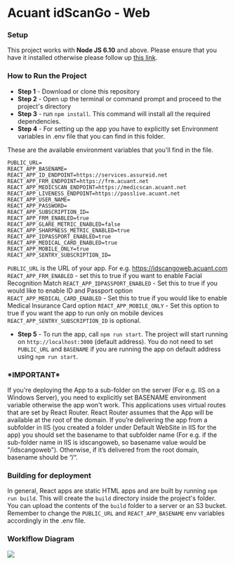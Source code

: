 # Acuant idScanGo - Web #

### Setup ###

This project works with **Node JS 6.10** and above. Please ensure that you have it installed otherwise please follow up [this link](https://nodejs.org/en/).

### How to Run the Project ###
* **Step 1** - Download or clone this repository
* **Step 2** - Open up the terminal or command prompt and proceed to the project's directory
* **Step 3** - run ```npm install```. This command will install all the required dependencies.
* **Step 4** -
For setting up the app you have to explicitly set Environment variables in .env file that you can find in this folder.

These are the available environment variables that you'll find in the file. 

```
PUBLIC_URL=
REACT_APP_BASENAME=
REACT_APP_ID_ENDPOINT=https://services.assureid.net
REACT_APP_FRM_ENDPOINT=https://frm.acuant.net
REACT_APP_MEDICSCAN_ENDPOINT=https://medicscan.acuant.net
REACT_APP_LIVENESS_ENDPOINT=https://passlive.acuant.net
REACT_APP_USER_NAME=
REACT_APP_PASSWORD=
REACT_APP_SUBSCRIPTION_ID=
REACT_APP_FRM_ENABLED=true
REACT_APP_GLARE_METRIC_ENABLED=false
REACT_APP_SHARPNESS_METRIC_ENABLED=true
REACT_APP_IDPASSPORT_ENABLED=true
REACT_APP_MEDICAL_CARD_ENABLED=true
REACT_APP_MOBILE_ONLY=true
REACT_APP_SENTRY_SUBSCRIPTION_ID=

```

```PUBLIC_URL``` is the URL of your app. For e.g. https://idscangoweb.acuant.com
```REACT_APP_FRM_ENABLED``` - set this to true if you want to enable Facial Recognition Match
```REACT_APP_IDPASSPORT_ENABLED``` - Set this to true if you would like to enable ID and Passport option
```REACT_APP_MEDICAL_CARD_ENABLED``` - Set this to true if you would like to enable Medical Insurance Card option
```REACT_APP_MOBILE_ONLY``` - Set this option to true if you want the app to run only on mobile devices
```REACT_APP_SENTRY_SUBSCRIPTION_ID``` is optional.

* **Step 5** - To run the app, call ```npm run start```. The project will start running on ```http://localhost:3000``` (default address). You do not need to set ```PUBLIC_URL``` and ```BASENAME``` if you are running the app on default address using  ```npm run start```.


### \*IMPORTANT\* ###

If you're deploying the App to a sub-folder on the server (For e.g. IIS on a Windows Server), you need to explicitly set BASENAME environment variable otherwise the app won't work. This applications uses virtual routes that are set by React Router. React Router assumes that the App will be available at the root of the domain. If you’re delivering the app from a subfolder in IIS (you created a folder under Default WebSite in IIS for the app) you should set the basename to that subfolder name (For e.g. if the sub-folder name in IIS is idscangoweb, so basename value would be "/idscangoweb"). Otherwise, if it’s delivered from the root domain, basename should be “/“.

### Building for deployment ###

In general, React apps are static HTML apps and are built by running ```npm run build```. This will create the ```build``` directory inside the project's folder.
You can upload the contents of the ```build``` folder to a server or an S3 bucket.
Remember to change the ```PUBLIC_URL``` and ```REACT_APP_BASENAME``` env variables accordingly in the .env file.


### Worklflow Diagram ###
![](https://github.com/Acuant/HTML/blob/master/HTML_Workflow.png)
